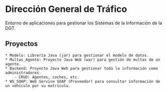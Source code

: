 # Dirección General de Tráfico

Entorno de aplicaciones para gestionar los Sistemas de la Información de la DGT.

## Proyectos

    * Modelo: Librería Java (jar) para gestionar el modelo de datos.
    * Multas_Agente: Proyecto Java Web (war) para gestión de multas de un agente.
    * Backend: Proyecto Java Web para gestionar toda la información como administradores.
        - CRUD: Agentes, coches, etc.
    * WS_SOAP: Web Service SOAP (Proveedor) para consultar información de un vehículo por su matrícula. 
    